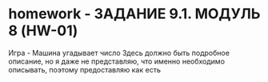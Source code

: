 # homework - ЗАДАНИЕ 9.1. МОДУЛЬ 8 (HW-01)
Игра - Машина угадывает число
Здесь должно быть подробное описание, но я даже не представляю, что именно необходимо описывать, поэтому предоставляю как есть